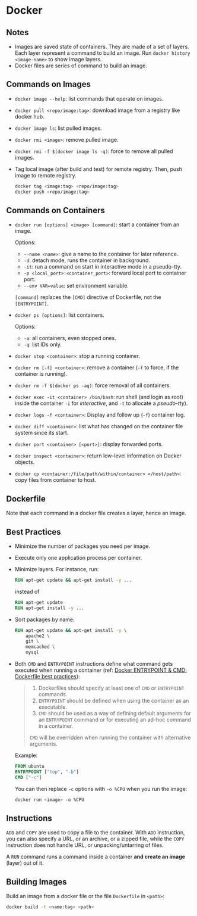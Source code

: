 # Docker

## Notes

* Images are saved state of containers. They are made of a set of layers. Each layer represent a command to build an image. Run `docker history <image-name>` to show image layers.
* Docker files are series of command to build an image.

## Commands on Images

* `docker image --help`: list commands that operate on images.
* `docker pull <repo/image:tag>`: download image from a registry like docker hub.
* `docker image ls`: list pulled images.
* `docker rmi <image>`: remove pulled image.
* `docker rmi -f $(docker image ls -q)`: force to remove all pulled images.
* Tag local image (after build and test) for remote registry. Then, push image to remote registry.

    ```sh
    docker tag <image:tag> <repo/image:tag>
    docker push <repo/image:tag>
    ```

## Commands on Containers

* `docker run [options] <image> [command]`: start a container from an image.

  Options:
  * `--name <name>`: give a name to the container for later reference.
  * `-d`: detach mode, runs the container in background.
  * `-it`: run a command on start in interactive mode in a pseudo-tty.
  * `-p <local_port>:<container_port>`: forward local port to container port.
  * `--env VAR=value`: set environment variable.

  `[command]` replaces the `[CMD]` directive of Dockerfile, not the `[ENTRYPOINT]`.
* `docker ps [options]`: list containers.

  Options:
  * `-a`: all containers, even stopped ones.
  * `-q`: list IDs only.
* `docker stop <container>`: stop a running container.
* `docker rm [-f] <container>`: remove a container (`-f` to force, if the container is running).
* `docker rm -f $(docker ps -aq)`: force removal of all containers.
* `docker exec -it <container> /bin/bash`: run shell (and login as root) inside the container `-i` for _interactive_, and `-t` to allocate a _pseudo-tty_).
* `docker logs -f <container>`: Display and follow up (`-f`) container log.
* `docker diff <container>`: list what has changed on the container file system since its start.
* `docker port <container> [<port>]`: display forwarded ports.
* `docker inspect <container>`: return low-level information on Docker objects.
* `docker cp <container:/file/path/within/container> </host/path>`: copy files from container to host.

## Dockerfile

Note that each command in a docker file creates a layer, hence an image.

## Best Practices

* Minimize the number of packages you need per image.
* Execute only one application process per container.
* Minimize layers. For instance, run:

    ```dockerfile
    RUN apt-get update && apt-get install -y ...
    ```

    instead of

    ```dockerfile
    RUN apt-get update
    RUN apt-get install -y ...
    ```

* Sort packages by name:

    ```dockerfile
    RUN apt-get update && apt-get install -y \
        apache2 \
        git \
        memcached \
        mysql
    ```

* Both `CMD` and `ENTRYPOINT` instructions define what command gets executed when running a container (ref: [Docker ENTRYPOINT & CMD: Dockerfile best practices](https://medium.freecodecamp.org/docker-entrypoint-cmd-dockerfile-best-practices-abc591c30e21)):
    > 1. Dockerfiles should specify at least one of `CMD` or `ENTRYPOINT` commands.
    > 1. `ENTRYPOINT` should be defined when using the container as an executable.
    > 1. `CMD` should be used as a way of defining default arguments for an `ENTRYPOINT` command or for executing an ad-hoc command in a container.
    >
    > `CMD` will be overridden when running the container with alternative arguments.

    Example:

    ```dockerfile
    FROM ubuntu
    ENTRYPOINT ["top", "-b"]
    CMD ["-c"]
    ```

    You can then replace `-c` options with `-o %CPU` when you run the image:

    ```sh
    docker run <image> -o %CPU
    ```

## Instructions

`ADD` and `COPY` are used to copy a file to the container. With `ADD` instruction, you can also specify a URL, or an archive, or a zipped file, while the `COPY` instruction does not handle URL, or unpacking/untarring of files.

A `RUN` command runs a command inside a container **and create an image** (layer) out of it.

## Building Images

Build an image from a docker file or the file `Dockerfile` in `<path>`:

```sh
docker build -t <name:tag> <path>
```